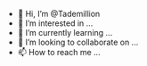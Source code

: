 - 👋 Hi, I’m @Tademillion
- 👀 I’m interested in ...
- 🌱 I’m currently learning ...
- 💞️ I’m looking to collaborate on ...
- 📫 How to reach me ...

<!---
Tademillion/Tademillion is a ✨ special ✨ repository because its `README.md` (this file) appears on your GitHub profile.
You can click the Preview link to take a look at your changes.
--->
